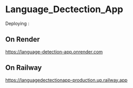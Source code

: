 # Language_Dectection_App
Deploying :

## On Render

https://language-detection-app.onrender.com

## On Railway

https://languagedectectionapp-production.up.railway.app
